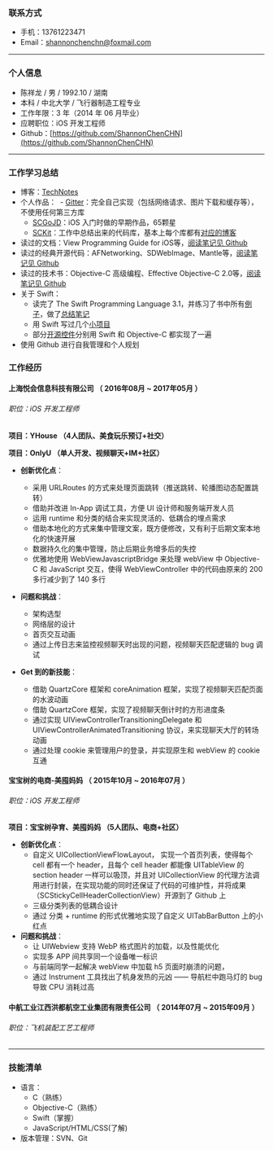 ### 联系方式

- 手机：13761223471
- Email：shannonchenchn@foxmail.com

---

### 个人信息

 - 陈祥龙 / 男 / 1992.10 / 湖南 
 - 本科 / 中北大学 / 飞行器制造工程专业 
 - 工作年限：3 年（2014 年 06 月毕业）    
 - 应聘职位：iOS 开发工程师
 - Github：[https://github.com/ShannonChenCHN](https://github.com/ShannonChenCHN)
---

### 工作学习总结
- 博客：[TechNotes](https://github.com/ShannonChenCHN/iOSLevelingUp/tree/master/TechNotes)
- 个人作品：
  - [Gitter](https://github.com/ShannonChenCHN/Gitter)：完全自己实现（包括网络请求、图片下载和缓存等），不使用任何第三方库
  - [SCGoJD](https://github.com/ShannonChenCHN/SCGoJD)：iOS 入门时做的早期作品，65颗星                 
  - [SCKit](https://github.com/ShannonChenCHN/SCKit)：工作中总结出来的代码库，基本上每个库都有[对应的博客](https://github.com/ShannonChenCHN/SCKit/issues/16)     
- 读过的文档：View Programming Guide for iOS等，[阅读笔记见 Github](https://github.com/ShannonChenCHN/iOSLevelingUp/tree/master/ReadingArticles/AppleDocumentation)
- 读过的经典开源代码：AFNetworking、SDWebImage、Mantle等，[阅读笔记见 Github](https://github.com/ShannonChenCHN/iOSLevelingUp/tree/master/ReadingSourceCode)
- 读过的技术书：Objective-C 高级编程、Effective Objective-C 2.0等，[阅读笔记见 Github](https://github.com/ShannonChenCHN/iOSLevelingUp/tree/master/ReadingBooks)
- 关于 Swift：
  - 读完了 The Swift Programming Language 3.1，并练习了书中所有[例子](https://github.com/ShannonChenCHN/ASwiftTour/tree/master/Playgrounds/TheSwiftProgrammingLanguage)，做了[总结笔记](https://github.com/ShannonChenCHN/ASwiftTour)  
  - 用 Swift 写过几个[小项目](https://github.com/ShannonChenCHN/ASwiftTour)  
  - 部分[开源控件](https://github.com/ShannonChenCHN/SCKit/issues/15)分别用 Swift 和 Objective-C 都实现了一遍  
- 使用 Github 进行自我管理和个人规划

### 工作经历


#### 上海悦会信息科技有限公司 （ 2016年08月 ~ 2017年05月 ）
###### 职位：iOS 开发工程师

**项目：YHouse （4人团队、美食玩乐预订+社交）**

**项目：OnlyU （单人开发、视频聊天+IM+社区）**

- **创新优化点**：
  - 采用 URLRoutes 的方式来处理页面跳转（推送跳转、轮播图动态配置跳转）
  - 借助并改进 In-App 调试工具，方便 UI 设计师和服务端开发人员
  - 运用 runtime 和分类的结合来实现灵活的、低耦合的埋点需求
  - 借助本地化的方式来集中管理文案，既方便修改，又有利于后期文案本地化的快速开展
  - 数据持久化的集中管理，防止后期业务增多后的失控
  - 优雅地使用 WebViewJavascriptBridge 来处理 webView 中 Objective-C 和 JavaScript 交互，使得 WebViewController 中的代码由原来的 200 多行减少到了 140 多行
  
- **问题和挑战**：
  - 架构选型
  - 网络层的设计
  - 首页交互动画
  - 通过上传日志来监控视频聊天时出现的问题，视频聊天匹配逻辑的 bug 调试
- **Get 到的新技能**：
  - 借助 QuartzCore 框架和 coreAnimation 框架，实现了视频聊天匹配页面的水波动画
  - 借助 QuartzCore 框架，实现了视频聊天倒计时的方形进度条
  - 通过实现 UIViewControllerTransitioningDelegate 和 UIViewControllerAnimatedTransitioning 协议，来实现聊天大厅的转场动画
  - 通过处理 cookie 来管理用户的登录，并实现原生和 webView 的 cookie 互通

 
#### 宝宝树的电商-美囤妈妈 （ 2015年10月 ~ 2016年07月 ）
###### 职位：iOS 开发工程师

**项目：宝宝树孕育、美囤妈妈 （5人团队、电商+社区）**   
 
- **创新优化点**：
  - 自定义 UICollectionViewFlowLayout， 实现一个首页列表，使得每个 cell 都有一个 header，且每个 cell header 都能像 UITableView 的 section header 一样可以吸顶，并且对 UICollectionView 的代理方法调用进行封装，在实现功能的同时还保证了代码的可维护性，并将成果（SCStickyCellHeaderCollectionView）开源到了 Github 上
  - 三级分类列表的低耦合设计
  - 通过 分类 + runtime 的形式优雅地实现了自定义 UITabBarButton 上的小红点
- **问题和挑战**：
  - 让 UIWebview 支持 WebP 格式图片的加载，以及性能优化
  - 实现多 APP 间共享同一个设备唯一标识
  - 与前端同学一起解决 webView 中加载 h5 页面时崩溃的问题，
  - 通过 Instrument 工具找出了机身发热的元凶 —— 导航栏中跑马灯的 bug 导致 CPU 消耗过高


#### 中航工业江西洪都航空工业集团有限责任公司 （ 2014年07月 ~ 2015年09月 ）

###### 职位：飞机装配工艺工程师
---

### 技能清单

- 语言：
  - C（熟练）
  - Objective-C（熟练）
  - Swift（掌握）
  - JavaScript/HTML/CSS(了解)
- 版本管理：SVN、Git
